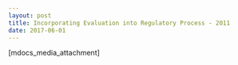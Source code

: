 ```yaml
---
layout: post
title: Incorporating Evaluation into Regulatory Process - 2011
date: 2017-06-01
---
```


[mdocs_media_attachment]